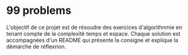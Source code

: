 # 99 problems

L'objectif de ce projet est de résoudre des exercices d'algorithnmie en tenant compte de la complexité temps et espace.
Chaque solution est accompagnées d'un README qui présente la consigne et explique la démarche de réflexrion.


